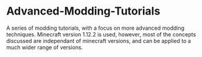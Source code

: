 # Advanced-Modding-Tutorials
A series of modding tutorials, with a focus on more advanced modding techniques. Minecraft version 1.12.2 is used, however, most of the concepts discussed are independant of minecraft versions, and can be applied to a much wider range of versions.
